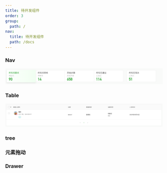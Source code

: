```yaml
---
title: 待开发组件
order: 3
group:
  path: /
nav:
  title: 待开发组件
  path: /docs
---
```


### Nav

![图片alt](./images/nav.png)


### Table

![图片alt](./images/table.png)



### tree

### 元素拖动


### Drawer